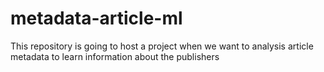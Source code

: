 # metadata-article-ml
This repository is going to host a project when we want to analysis article metadata to learn information about the publishers
